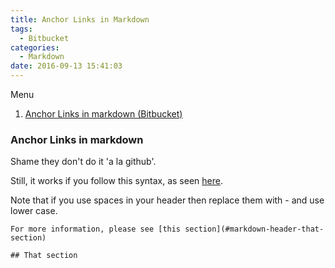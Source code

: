 ```yaml
---
title: Anchor Links in Markdown
tags:
  - Bitbucket
categories:
  - Markdown
date: 2016-09-13 15:41:03
---
```



Menu
1. [Anchor Links in markdown (Bitbucket)](#markdown-header-anchor-links-in-markdown)

### Anchor Links in markdown

Shame they don't do it 'a la github'.

Still, it works if you follow this syntax, as seen [here][1].

Note that if you use spaces in your header then replace them with - and use lower case.

```
For more information, please see [this section](#markdown-header-that-section)

## That section
```

[1]: https://groups.google.com/forum/#!topic/bitbucket-users/XnEWbbzs5wU
